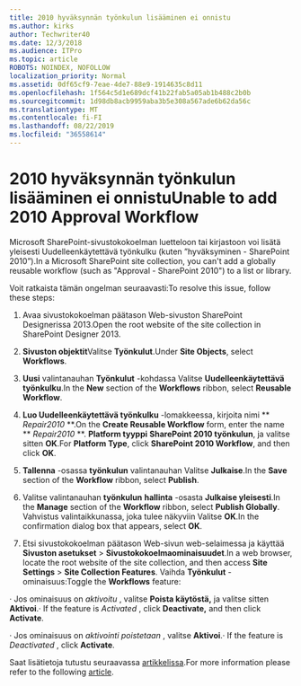```yaml
---
title: 2010 hyväksynnän työnkulun lisääminen ei onnistu
ms.author: kirks
author: Techwriter40
ms.date: 12/3/2018
ms.audience: ITPro
ms.topic: article
ROBOTS: NOINDEX, NOFOLLOW
localization_priority: Normal
ms.assetid: 0df65cf9-7eae-4de7-88e9-1914635c8d11
ms.openlocfilehash: 1f564c5d1e689dcf41b22fab5a05ab1b488c2b0b
ms.sourcegitcommit: 1d98db8acb9959aba3b5e308a567ade6b62da56c
ms.translationtype: MT
ms.contentlocale: fi-FI
ms.lasthandoff: 08/22/2019
ms.locfileid: "36558614"
---
```

# <a name="unable-to-add-2010-approval-workflow"></a><span data-ttu-id="5015b-102">2010 hyväksynnän työnkulun lisääminen ei onnistu</span><span class="sxs-lookup"><span data-stu-id="5015b-102">Unable to add 2010 Approval Workflow</span></span>

<span data-ttu-id="5015b-103">Microsoft SharePoint-sivustokokoelman luetteloon tai kirjastoon voi lisätä yleisesti Uudelleenkäytettävä työnkulku (kuten ”hyväksyminen - SharePoint 2010”).</span><span class="sxs-lookup"><span data-stu-id="5015b-103">In a Microsoft SharePoint site collection, you can't add a globally reusable workflow (such as "Approval - SharePoint 2010") to a list or library.</span></span>
  
<span data-ttu-id="5015b-104">Voit ratkaista tämän ongelman seuraavasti:</span><span class="sxs-lookup"><span data-stu-id="5015b-104">To resolve this issue, follow these steps:</span></span> 
  
1. <span data-ttu-id="5015b-105">Avaa sivustokokoelman päätason Web-sivuston SharePoint Designerissa 2013.</span><span class="sxs-lookup"><span data-stu-id="5015b-105">Open the root website of the site collection in SharePoint Designer 2013.</span></span>
  
2. <span data-ttu-id="5015b-106">**Sivuston objektit**Valitse **Työnkulut**.</span><span class="sxs-lookup"><span data-stu-id="5015b-106">Under **Site Objects**, select **Workflows**.</span></span> 
  
3. <span data-ttu-id="5015b-107">**Uusi** valintanauhan **Työnkulut** -kohdassa Valitse **Uudelleenkäytettävä työnkulku**.</span><span class="sxs-lookup"><span data-stu-id="5015b-107">In the **New** section of the **Workflows** ribbon, select **Reusable Workflow**.</span></span> 
  
4. <span data-ttu-id="5015b-108">**Luo Uudelleenkäytettävä työnkulku** -lomakkeessa, kirjoita nimi \*\* *Repair2010* \*\*.</span><span class="sxs-lookup"><span data-stu-id="5015b-108">On the **Create Reusable Workflow** form, enter the name \*\* *Repair2010* \*\*.</span></span> <span data-ttu-id="5015b-109">**Platform tyyppi** **SharePoint 2010 työnkulun**, ja valitse sitten **OK**.</span><span class="sxs-lookup"><span data-stu-id="5015b-109">For **Platform Type**, click **SharePoint 2010 Workflow**, and then click **OK**.</span></span> 
  
1. <span data-ttu-id="5015b-110">**Tallenna** -osassa **työnkulun** valintanauhan Valitse **Julkaise**.</span><span class="sxs-lookup"><span data-stu-id="5015b-110">In the **Save** section of the **Workflow** ribbon, select **Publish**.</span></span> 
  
2. <span data-ttu-id="5015b-111">Valitse valintanauhan **työnkulun** **hallinta** -osasta **Julkaise yleisesti**.</span><span class="sxs-lookup"><span data-stu-id="5015b-111">In the **Manage** section of the **Workflow** ribbon, select **Publish Globally**.</span></span> <span data-ttu-id="5015b-112">Vahvistus valintaikkunassa, joka tulee näkyviin Valitse **OK**.</span><span class="sxs-lookup"><span data-stu-id="5015b-112">In the confirmation dialog box that appears, select **OK**.</span></span> 
  
3. <span data-ttu-id="5015b-113">Etsi sivustokokoelman päätason Web-sivun web-selaimessa ja käyttää **Sivuston asetukset** \> **Sivustokokoelmaominaisuudet**.</span><span class="sxs-lookup"><span data-stu-id="5015b-113">In a web browser, locate the root website of the site collection, and then access **Site Settings** \> **Site Collection Features**.</span></span> <span data-ttu-id="5015b-114">Vaihda **Työnkulut** -ominaisuus:</span><span class="sxs-lookup"><span data-stu-id="5015b-114">Toggle the **Workflows** feature:</span></span> 
  
<span data-ttu-id="5015b-115">· Jos ominaisuus on *aktivoitu* , valitse **Poista käytöstä,** ja valitse sitten **Aktivoi**.</span><span class="sxs-lookup"><span data-stu-id="5015b-115">· If the feature is  *Activated*  , click **Deactivate,** and then click **Activate**.</span></span> 
  
<span data-ttu-id="5015b-116">· Jos ominaisuus on *aktivointi poistetaan* , valitse **Aktivoi**.</span><span class="sxs-lookup"><span data-stu-id="5015b-116">· If the feature is  *Deactivated*  , click **Activate**.</span></span> 
  
<span data-ttu-id="5015b-117">Saat lisätietoja tutustu seuraavassa [artikkelissa](https://go.microsoft.com/fwlink/?linkid=2047770&amp;clcid=0x409).</span><span class="sxs-lookup"><span data-stu-id="5015b-117">For more information please refer to the following [article](https://go.microsoft.com/fwlink/?linkid=2047770&amp;clcid=0x409).</span></span>
  

